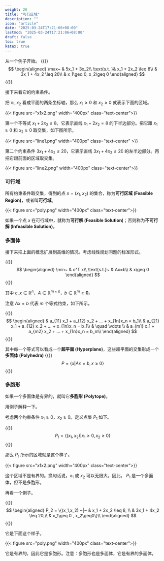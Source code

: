 ```yaml
---
weight: 20
title: "可行区域"
description: ""
icon: "article"
date: "2025-03-24T17:21:06+08:00"
lastmod: "2025-03-24T17:21:06+08:00"
draft: false
toc: true
katex: true
---
```


从一个例子开始。
{{<katex>}}
$$
\begin{aligned}
\max~ & 5x_1 + 3x_2\\
\text{s.t. }& x_1 + 2x_2 \leq 8\\
& 3x_1 + 4x_2 \leq 20\\
& x_1\geq 0, x_2\geq 0
\end{aligned}
$$
{{</katex>}}

接下来看它的约束条件。

把 $x_1,x_2$ 看成平面的两条坐标轴，那么 $x_1\geq 0$ 和 $x_2\geq 0$ 就表示下面的区域。

{{< figure src="x1x2.png" width="400px" class="text-center">}}

第一个不等式 $x_1 + 2x_2 \leq 8$，它表示直线 $x_1+2x_2=8$ 的下半边部分。把它跟 $x_1\geq 0$ 和 $x_2\geq 0$ 取交集，如下图所示。

{{< figure src="line1.png" width="400px" class="text-center" >}}

第二个约束条件 $3x_1 + 4x_2 \leq 20$，它表示直线  $3x_1 + 4x_2 \leq 20$ 的左半边部分。再把它跟前面的区域取交集。

{{< figure src="line2.png" width="400px" class="text-center">}}

### 可行域

所有约束条件取交集，得到的点 $x=(x_1,x_2)$ 的集合，称为**可行区域  (Feasible Region)**，或者叫**可行域**。

{{< figure src="poly.png" width="400px" class="text-center">}}

如果一个点 $x$ 在可行域中，就称为**可行解 (Feasible Solution)**；否则称为**不可行解 (Infeasible Solution)**。

### 多面体

接下来把上面的概念扩展到高维的情况。考虑线性规划问题的标准形式。

{{<katex>}}
$$
\begin{aligned}
\min~ & c^T x\\
\text{s.t.}~ & Ax=b\\
& x\geq 0
\end{aligned}
$$
{{</katex>}}

其中 $c, x \in \mathbb{R}^n$，$A\in\mathbb{R}^{m\times n}$，$b\in\mathbb{R}^m \geq \mathbf{0}$。

注意 $Ax=b$ 代表 $m$ 个等式约束，如下所示。

{{<katex>}}
$$
\begin{aligned}
& a_{11} x_1 + a_{12} x_2 + ... + x_{1n}x_n = b_1\\
& a_{21} x_1 + a_{12} x_2 + ... + x_{1n}x_n = b_1\\
& \quad \vdots \\
& a_{m1} x_1 + a_{m2} x_2 + ... + x_{1n}x_n = b_m\\
\end{aligned}
$$
{{</katex>}}

其中每一个等式可以看成一个**超平面 (Hyperplane)**，这些超平面的交集形成一个**多面体 (Polyhedra)**
{{<katex>}}
$$
P = \{x| Ax=b, x\geq 0 \}
$$
{{</katex>}}

### 多胞形

如果一个多面体是有界的，就叫它**多胞形 (Polytope)**。

用例子解释一下。

考虑两个约束条件 $x_1\geq 0$，$x_2\geq 0$。定义点集 $P_1$ 如下。

{{<katex>}}
$$
P_1 = \{(x_1,x_2) | x_1\geq 0 , x_2\geq0 \}
$$
{{</katex>}}

那么 $P_1$ 所示的区域就是这个样子。

{{< figure src="x1x2.png" width="400px" class="text-center">}}

这个区域不是有界的。换句话说，$x_1$ 或 $x_2$ 可以无限大。因此， $P_1$ 是一个多面体，但不是多胞形。

再看一个例子。

{{<katex>}}
$$
\begin{aligned}
P_2 = \{(x_1,x_2) ~|~ & x_1 + 2x_2 \leq 8, \\
& 3x_1 + 4x_2 \leq 20,\\
& x_1\geq 0 , x_2\geq0\}\\
\end{aligned}
$$
{{</katex>}}

它是下面这个样子。

{{< figure src="poly.png" width="400px" class="text-center">}}

它是有界的，因此它是多胞形。注意：多胞形也是多面体，它是有界的多面体。
